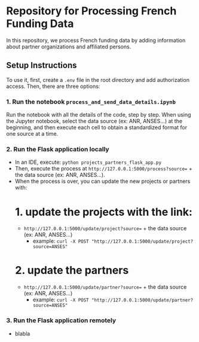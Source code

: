 # Repository for Processing French Funding Data

In this repository, we process French funding data by adding information about partner organizations and affiliated persons.

## Setup Instructions

To use it, first, create a `.env` file in the root directory and add authorization access. Then, there are three options:

### 1. Run the notebook `process_and_send_data_details.ipynb`

Run the notebook with all the details of the code, step by step. When using the Jupyter notebook, select the data source (ex: ANR, ANSES...) at the beginning, and then execute each cell to obtain a standardized format for one source at a time.

### 2. Run the Flask application locally

- In an IDE, execute: `python projects_partners_flask_app.py`
- Then, execute the process at `http://127.0.0.1:5000/process?source=` + the data source (ex: ANR, ANSES...).
- When the process is over, you can update the new projects or partners with:
  # 1. update the projects with the link:
  - `http://127.0.0.1:5000/update/project?source=` + the data source (ex: ANR, ANSES...)
    - example: `curl -X POST "http://127.0.0.1:5000/update/project?source=ANSES"`
  # 2. update the partners
  - `http://127.0.0.1:5000/update/partner?source=` + the data source (ex: ANR, ANSES...)
    - example: `curl -X POST "http://127.0.0.1:5000/update/partner?source=ANSES"`

### 3. Run the Flask application remotely

- blabla
